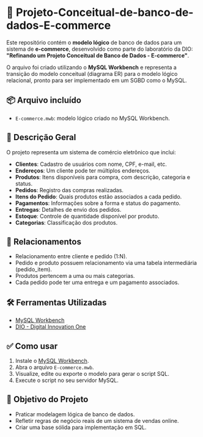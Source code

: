 # 🛒 Projeto-Conceitual-de-banco-de-dados-E-commerce

Este repositório contém o **modelo lógico** de banco de dados para um sistema de **e-commerce**, desenvolvido como parte do laboratório da DIO: **"Refinando um Projeto Conceitual de Banco de Dados - E-commerce"**.

O arquivo foi criado utilizando o **MySQL Workbench** e representa a transição do modelo conceitual (diagrama ER) para o modelo lógico relacional, pronto para ser implementado em um SGBD como o MySQL.

## 📦 Arquivo incluído

- `E-commerce.mwb`: modelo lógico criado no MySQL Workbench.

## 🧱 Descrição Geral

O projeto representa um sistema de comércio eletrônico que inclui:

- **Clientes**: Cadastro de usuários com nome, CPF, e-mail, etc.
- **Endereços**: Um cliente pode ter múltiplos endereços.
- **Produtos**: Itens disponíveis para compra, com descrição, categoria e status.
- **Pedidos**: Registro das compras realizadas.
- **Itens do Pedido**: Quais produtos estão associados a cada pedido.
- **Pagamentos**: Informações sobre a forma e status do pagamento.
- **Entregas**: Detalhes de envio dos pedidos.
- **Estoque**: Controle de quantidade disponível por produto.
- **Categorias**: Classificação dos produtos.

## 🔗 Relacionamentos

- Relacionamento entre cliente e pedido (1:N).
- Pedido e produto possuem relacionamento via uma tabela intermediária (pedido_item).
- Produtos pertencem a uma ou mais categorias.
- Cada pedido pode ter uma entrega e um pagamento associados.

## 🛠️ Ferramentas Utilizadas

- [MySQL Workbench](https://www.mysql.com/products/workbench/)
- [DIO - Digital Innovation One](https://www.dio.me/)

## ✅ Como usar

1. Instale o [MySQL Workbench](https://dev.mysql.com/downloads/workbench/).
2. Abra o arquivo `E-commerce.mwb`.
3. Visualize, edite ou exporte o modelo para gerar o script SQL.
4. Execute o script no seu servidor MySQL.

## 🚀 Objetivo do Projeto

- Praticar modelagem lógica de banco de dados.
- Refletir regras de negócio reais de um sistema de vendas online.
- Criar uma base sólida para implementação em SQL.
